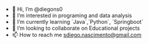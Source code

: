 - 👋 Hi, I’m @diegons0
- 👀 I’m interested in programing and data analysis 
- 🌱 I’m currently learning ´Java´,´Python´, ´Springboot´ 
- 💞️ I’m looking to collaborate on Educational projects
- 📫 How to reach me sdiego.nascimento@gmail.com


